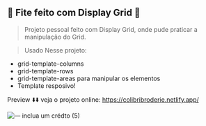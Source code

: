 ## 📏 Fite feito com Display Grid 📐

> Projeto pessoal feito com Display Grid, onde pude praticar a manipulação do Grid.

> Usado Nesse projeto:
* grid-template-columns
* grid-template-rows
* grid-template-areas para manipular os elementos
* Template resposivo!



 
Preview ⬇️⬇️
veja o projeto online: https://colibribroderie.netlify.app/

![— inclua um crédto (5)](https://user-images.githubusercontent.com/107922389/185272365-391a2a5b-2ad6-400b-bd85-bc3c56c42e69.gif)

